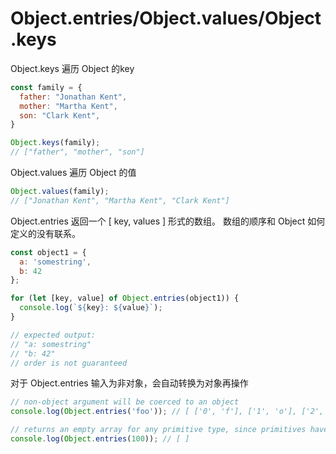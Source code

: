 # Object.entries/Object.values/Object.keys

Object.keys 遍历 Object 的key

```javascript
const family = {
  father: "Jonathan Kent",
  mother: "Martha Kent",
  son: "Clark Kent",
}

Object.keys(family);
// ["father", "mother", "son"]
```

Object.values 遍历 Object 的值

```javascript
Object.values(family);
// ["Jonathan Kent", "Martha Kent", "Clark Kent"]
```

Object.entries 返回一个 \[ key, values ] 形式的数组。 数组的顺序和 Object 如何定义的没有联系。

```javascript
const object1 = {
  a: 'somestring',
  b: 42
};

for (let [key, value] of Object.entries(object1)) {
  console.log(`${key}: ${value}`);
}

// expected output:
// "a: somestring"
// "b: 42"
// order is not guaranteed
```

对于 Object.entries 输入为非对象，会自动转换为对象再操作

```javascript
// non-object argument will be coerced to an object
console.log(Object.entries('foo')); // [ ['0', 'f'], ['1', 'o'], ['2', 'o'] ]

// returns an empty array for any primitive type, since primitives have no own properties
console.log(Object.entries(100)); // [ ]
```

